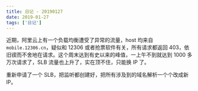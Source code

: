 ```yaml
---
title: 日记 - 20190127
date: 2019-01-27
tags: ['日记']
---
```


近期，阿里云上有一个负载均衡遭受了异常的流量，host 均来自 `mobile.12306.cn`，疑似和 12306 或者抢票软件有关，所有请求都返回 403，依旧锲而不舍地在请求。这个周末达到有史以来的峰值，一上午不到就达到 1000 多万次请求了，SLB 流量也上升了，实在顶不住，只能换 IP 了。

重新申请了一个 SLB，把监听都创建好，把所有涉及到的域名解析一个个改成新 IP。
